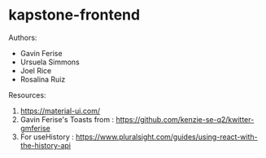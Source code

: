 # kapstone-frontend

Authors:

- Gavin Ferise
- Ursuela Simmons
- Joel Rice
- Rosalina Ruiz

Resources:

1. https://material-ui.com/
2. Gavin Ferise's Toasts from : https://github.com/kenzie-se-q2/kwitter-gmferise
3. For useHistory : https://www.pluralsight.com/guides/using-react-with-the-history-api
